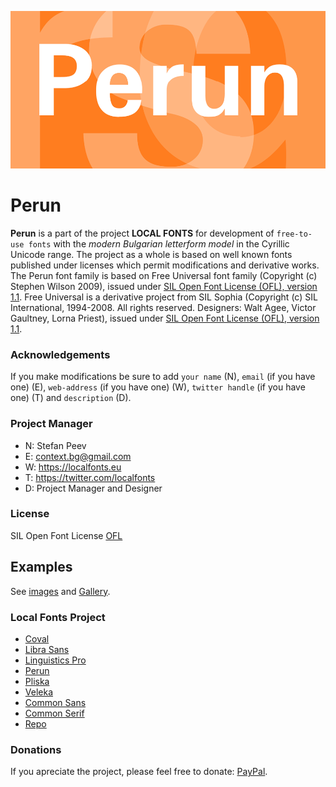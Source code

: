 ![Sample Image](/images/Perun_950x475_01.png)

# Perun
**Perun** is a part of the project **LOCAL FONTS** for development of <code>free-to-use fonts</code> with the *modern Bulgarian letterform model* in the Cyrillic Unicode range. The project as a whole is based on well known fonts published under licenses which permit modifications and derivative works.
The Perun font family is based on Free Universal font family (Copyright (c) Stephen Wilson 2009), issued under [SIL Open Font License (OFL), version 1.1](http://scripts.sil.org/ofl). Free Universal is a derivative project from SIL Sophia (Copyright (c) SIL International, 1994-2008. All rights reserved. Designers: Walt Agee, Victor Gaultney, Lorna Priest), issued under [SIL Open Font License (OFL), version 1.1](http://scripts.sil.org/ofl).

### Acknowledgements

If you make modifications be sure to add <code>your name</code> (N), <code>email</code> (if you have one) (E), <code>web-address</code> (if you have one) (W), <code>twitter handle</code> (if you have one) (T) and <code>description</code> (D).

### Project Manager

+ N: Stefan Peev
+ E: context.bg@gmail.com
+ W: https://localfonts.eu
+ T: https://twitter.com/localfonts
+ D: Project Manager and Designer

### License

SIL Open Font License [OFL](documentation/OFL.txt)

Examples
--------

See [images](/images/) and [Gallery](https://github.com/StefanPeev/Perun/blob/master/images/Sp%C3%A9cimen%20Univers%20(Frutiger%201957).md).

### Local Fonts Project

+ [Coval](https://github.com/StefanPeev/coval)
+ [Libra Sans](https://github.com/StefanPeev/Libra-Sans)
+ [Linguistics Pro](https://github.com/StefanPeev/Linguistics-Pro)
+ [Perun](https://github.com/StefanPeev/Perun)
+ [Pliska](https://github.com/StefanPeev/Pliska)
+ [Veleka](https://github.com/StefanPeev/Veleka)
+ [Common Sans](https://github.com/StefanPeev/Common-Sans)
+ [Common Serif](https://github.com/StefanPeev/Common-Serif)
+ [Repo](https://github.com/StefanPeev/Repo)

### Donations

If you apreciate the project, please feel free to donate: [PayPal](https://www.paypal.me/localfonts).
